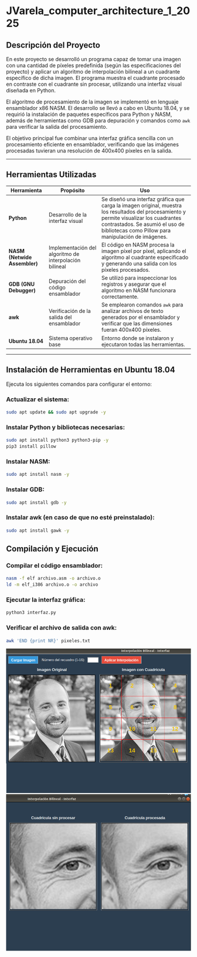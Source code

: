 # JVarela_computer_architecture_1_2025

## Descripción del Proyecto

En este proyecto se desarrolló un programa capaz de tomar una imagen con una cantidad de píxeles predefinida (según las especificaciones del proyecto) y aplicar un algoritmo de interpolación bilineal a un cuadrante específico de dicha imagen. El programa muestra el cuadrante procesado en contraste con el cuadrante sin procesar, utilizando una interfaz visual diseñada en Python.

El algoritmo de procesamiento de la imagen se implementó en lenguaje ensamblador x86 NASM. El desarrollo se llevó a cabo en Ubuntu 18.04, y se requirió la instalación de paquetes específicos para Python y NASM, además de herramientas como GDB para depuración y comandos como `awk` para verificar la salida del procesamiento.

El objetivo principal fue combinar una interfaz gráfica sencilla con un procesamiento eficiente en ensamblador, verificando que las imágenes procesadas tuvieran una resolución de 400x400 píxeles en la salida.

---

## Herramientas Utilizadas

| Herramienta | Propósito | Uso |
|-------------|-----------|-----|
| **Python** | Desarrollo de la interfaz visual | Se diseñó una interfaz gráfica que carga la imagen original, muestra los resultados del procesamiento y permite visualizar los cuadrantes contrastados. Se asumió el uso de bibliotecas como Pillow para manipulación de imágenes. |
| **NASM (Netwide Assembler)** | Implementación del algoritmo de interpolación bilineal | El código en NASM procesa la imagen píxel por píxel, aplicando el algoritmo al cuadrante especificado y generando una salida con los píxeles procesados. |
| **GDB (GNU Debugger)** | Depuración del código ensamblador | Se utilizó para inspeccionar los registros y asegurar que el algoritmo en NASM funcionara correctamente. |
| **awk** | Verificación de la salida del ensamblador | Se emplearon comandos `awk` para analizar archivos de texto generados por el ensamblador y verificar que las dimensiones fueran 400x400 píxeles. |
| **Ubuntu 18.04** | Sistema operativo base | Entorno donde se instalaron y ejecutaron todas las herramientas. |

---

## Instalación de Herramientas en Ubuntu 18.04

Ejecuta los siguientes comandos para configurar el entorno:

### Actualizar el sistema:
```bash
sudo apt update && sudo apt upgrade -y
```
### Instalar Python y bibliotecas necesarias:
```bash
sudo apt install python3 python3-pip -y
pip3 install pillow
```
### Instalar NASM:
```bash
sudo apt install nasm -y
```
### Instalar GDB:
```bash
sudo apt install gdb -y
```
### Instalar awk (en caso de que no esté preinstalado):
```bash
sudo apt install gawk -y
```
## Compilación y Ejecución
### Compilar el código ensamblador:
```bash
nasm -f elf archivo.asm -o archivo.o
ld -m elf_i386 archivo.o -o archivo
```
### Ejecutar la interfaz gráfica:
```bash
python3 interfaz.py
```
###  Verificar el archivo de salida con awk:
```bash
awk 'END {print NR}' pixeles.txt
```

![Imagen del programa cuando se carga un archivo](https://github.com/Jjvv21/JVarela_computer_architecture_1_2025/blob/Development/ImagenesTest/CargarImagen.PNG)
![Imagen del programa cuando se procesa un cuadrante](https://github.com/Jjvv21/JVarela_computer_architecture_1_2025/blob/Development/ImagenesTest/ImagenProcesada.PNG)

